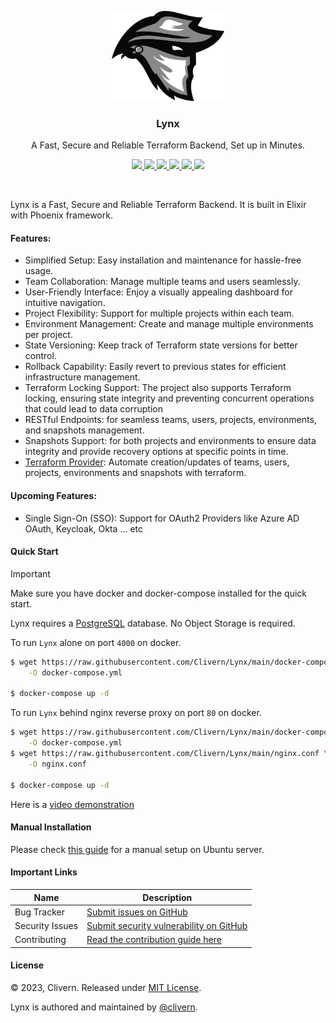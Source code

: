 <p align="center">
    <img alt="Lynx Logo" src="/assets/img/logo.png?v=0.11.9" width="180" />
    <h3 align="center">Lynx</h3>
    <p align="center">A Fast, Secure and Reliable Terraform Backend, Set up in Minutes.</p>
    <p align="center">
        <a href="https://github.com/Clivern/Lynx/actions/workflows/ci.yml">
            <img src="https://github.com/Clivern/Lynx/actions/workflows/server_ci.yml/badge.svg"/>
        </a>
        <a href="https://github.com/Clivern/Lynx/releases">
            <img src="https://img.shields.io/badge/Version-0.11.9-1abc9c.svg">
        </a>
        <a href="https://hub.docker.com/r/clivern/lynx/tags">
            <img src="https://img.shields.io/badge/Docker-0.11.9-1abc9c.svg">
        </a>
        <a href="https://github.com/Clivern/terraform-provider-lynx">
            <img src="https://img.shields.io/badge/Terraform-Provider-yellow.svg">
        </a>
        <a href="https://github.com/Clivern/Lynx/actions/workflows/docker.yml">
            <img src="https://github.com/Clivern/Lynx/actions/workflows/docker.yml/badge.svg">
        </a>
        <a href="https://github.com/Clivern/Lynx/blob/main/LICENSE">
            <img src="https://img.shields.io/badge/LICENSE-MIT-orange.svg">
        </a>
    </p>
</p>
<br/>

Lynx is a Fast, Secure and Reliable Terraform Backend. It is built in Elixir with Phoenix framework.

#### Features:

- Simplified Setup: Easy installation and maintenance for hassle-free usage.
- Team Collaboration: Manage multiple teams and users seamlessly.
- User-Friendly Interface: Enjoy a visually appealing dashboard for intuitive navigation.
- Project Flexibility: Support for multiple projects within each team.
- Environment Management: Create and manage multiple environments per project.
- State Versioning: Keep track of Terraform state versions for better control.
- Rollback Capability: Easily revert to previous states for efficient infrastructure management.
- Terraform Locking Support: The project also supports Terraform locking, ensuring state integrity and preventing concurrent operations that could lead to data corruption
- RESTful Endpoints: for seamless teams, users, projects, environments, and snapshots management.
- Snapshots Support: for both projects and environments to ensure data integrity and provide recovery options at specific points in time.
- [Terraform Provider](https://github.com/Clivern/terraform-provider-lynx): Automate creation/updates of teams, users, projects, environments and snapshots with terraform.

#### Upcoming Features:

- Single Sign-On (SSO): Support for OAuth2 Providers like Azure AD OAuth, Keycloak, Okta ... etc


#### Quick Start

> [!IMPORTANT]
>
> Make sure you have docker and docker-compose installed for the quick start.

Lynx requires a [PostgreSQL](https://www.postgresql.org/) database. No Object Storage is required.

To run `Lynx` alone on port `4000` on docker.

```bash
$ wget https://raw.githubusercontent.com/Clivern/Lynx/main/docker-compose.yml \
    -O docker-compose.yml

$ docker-compose up -d
```

To run `Lynx` behind nginx reverse proxy on port `80` on docker.

```bash
$ wget https://raw.githubusercontent.com/Clivern/Lynx/main/docker-compose-nginx.yml \
    -O docker-compose.yml
$ wget https://raw.githubusercontent.com/Clivern/Lynx/main/nginx.conf \
    -O nginx.conf

$ docker-compose up -d
```

Here is a [video demonstration](https://www.youtube.com/watch?v=YNkHfysr3-0)


#### Manual Installation

Please check [this guide](./docs/how-to/deploy-on-ubuntu) for a manual setup on Ubuntu server.


#### Important Links

| Name            | Description                                                                                        |
| --------------- | -------------------------------------------------------------------------------------------------- |
| Bug Tracker     | [Submit issues on GitHub](https://github.com/clivern/lynx/issues)                                  |
| Security Issues | [Submit security vulnerability on GitHub](https://github.com/Clivern/Lynx/security/advisories/new) |
| Contributing    | [Read the contribution guide here](./docs/how-to/development/Reamd.md)                             |


#### License

© 2023, Clivern. Released under [MIT License](https://opensource.org/licenses/mit-license.php).

Lynx is authored and maintained by [@clivern](http://github.com/clivern).
